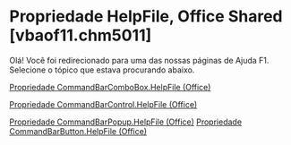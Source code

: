 
# Propriedade HelpFile, Office Shared [vbaof11.chm5011]

Olá! Você foi redirecionado para uma das nossas páginas de Ajuda F1. Selecione o tópico que estava procurando abaixo.

[Propriedade CommandBarComboBox.HelpFile (Office)](http://msdn.microsoft.com/library/2fbe2d70-b8f7-d800-ed46-0ac88125b8f1%28Office.15%29.aspx)

[Propriedade CommandBarControl.HelpFile (Office)](http://msdn.microsoft.com/library/2372698e-1c3b-de8b-b671-356fbd9cad6b%28Office.15%29.aspx)

[Propriedade CommandBarPopup.HelpFile (Office)](http://msdn.microsoft.com/library/67c79cb5-cca7-d113-49de-9f636c757867%28Office.15%29.aspx)
[Propriedade CommandBarButton.HelpFile (Office)](http://msdn.microsoft.com/library/6e97a52d-f50d-600b-26eb-b22988bd5ed5%28Office.15%29.aspx)
